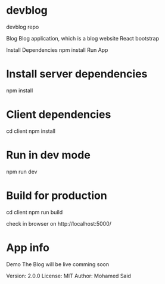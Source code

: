 # devblog

devblog repo

Blog
Blog application, which is a blog website
React bootstrap

Install Dependencies
npm install
Run App

# Install server dependencies

npm install

# Client dependencies

cd client
npm install

# Run in dev mode

npm run dev

# Build for production

cd client
npm run build

check in browser on http://localhost:5000/

# App info

Demo
The Blog will be live comming soon

Version: 2.0.0
License: MIT
Author: Mohamed Said
